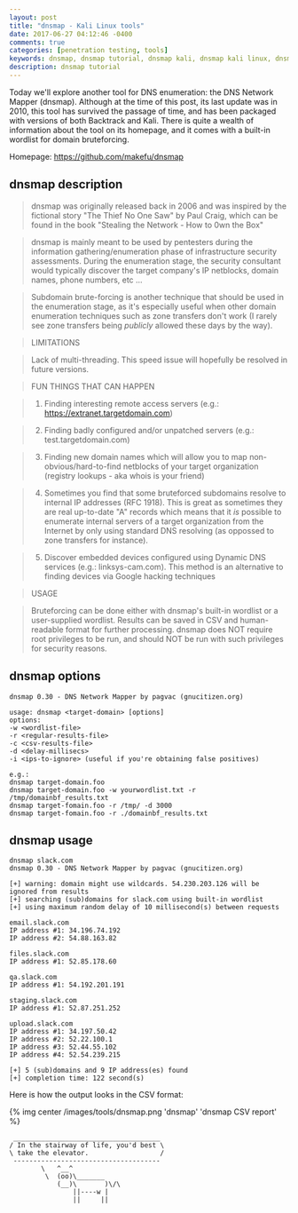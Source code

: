 ```yaml
---
layout: post
title: "dnsmap - Kali Linux tools"
date: 2017-06-27 04:12:46 -0400
comments: true
categories: [penetration testing, tools]
keywords: dnsmap, dnsmap tutorial, dnsmap kali, dnsmap kali linux, dnsmap tool, dns, dnsmap usage, kali dnsmap, dns network mapper
description: dnsmap tutorial
---
```


Today we'll explore another tool for DNS enumeration: the DNS Network Mapper (dnsmap). Although at the time of this post, its last update was in 2010, this tool has survived the passage of time, and has been packaged with versions of both Backtrack and Kali. There is quite a wealth of information about the tool on its homepage, and it comes with a built-in wordlist for domain bruteforcing.

Homepage: https://github.com/makefu/dnsmap

<!-- more -->

## dnsmap description

> dnsmap was originally released back in 2006 and was inspired by the
> fictional story "The Thief No One Saw" by Paul Craig, which can be found
> in the book "Stealing the Network - How to 0wn the Box"

> dnsmap is mainly meant to be used by pentesters during the information
> gathering/enumeration phase of infrastructure security assessments. During the
> enumeration stage, the security consultant would typically discover the target
> company's IP netblocks, domain names, phone numbers, etc ...

> Subdomain brute-forcing is another technique that should be used in the
> enumeration stage, as it's especially useful when other domain enumeration
> techniques such as zone transfers don't work (I rarely see zone transfers
> being *publicly* allowed these days by the way).

> LIMITATIONS

> Lack of multi-threading. This speed issue will hopefully be resolved in future versions.


> FUN THINGS THAT CAN HAPPEN

> 1. Finding interesting remote access servers (e.g.: https://extranet.targetdomain.com)

> 2. Finding badly configured and/or unpatched servers (e.g.: test.targetdomain.com)

> 3. Finding new domain names which will allow you to map non-obvious/hard-to-find netblocks
>   of your target organization (registry lookups - aka whois is your friend)

> 4. Sometimes you find that some bruteforced subdomains resolve to internal IP addresses
>   (RFC 1918). This is great as sometimes they are real up-to-date "A" records which means
>   that it *is* possible to enumerate internal servers of a target organization from the
>   Internet by only using standard DNS resolving (as oppossed to zone transfers for instance).

> 5. Discover embedded devices configured using Dynamic DNS services (e.g.: linksys-cam.com).
>   This method is an alternative to finding devices via Google hacking techniques

> USAGE

> Bruteforcing can be done either with dnsmap's built-in wordlist or a user-supplied wordlist.
> Results can be saved in CSV and human-readable format for further processing. dnsmap does
> NOT require root privileges to be run, and should NOT be run with such privileges for security reasons.

## dnsmap options

``` 
dnsmap 0.30 - DNS Network Mapper by pagvac (gnucitizen.org)

usage: dnsmap <target-domain> [options]
options:
-w <wordlist-file>
-r <regular-results-file>
-c <csv-results-file>
-d <delay-millisecs>
-i <ips-to-ignore> (useful if you're obtaining false positives)

e.g.:
dnsmap target-domain.foo
dnsmap target-domain.foo -w yourwordlist.txt -r /tmp/domainbf_results.txt
dnsmap target-fomain.foo -r /tmp/ -d 3000
dnsmap target-fomain.foo -r ./domainbf_results.txt
```

## dnsmap usage

``` 
dnsmap slack.com
dnsmap 0.30 - DNS Network Mapper by pagvac (gnucitizen.org)

[+] warning: domain might use wildcards. 54.230.203.126 will be ignored from results
[+] searching (sub)domains for slack.com using built-in wordlist
[+] using maximum random delay of 10 millisecond(s) between requests

email.slack.com
IP address #1: 34.196.74.192
IP address #2: 54.88.163.82

files.slack.com
IP address #1: 52.85.178.60

qa.slack.com
IP address #1: 54.192.201.191

staging.slack.com
IP address #1: 52.87.251.252

upload.slack.com
IP address #1: 34.197.50.42
IP address #2: 52.22.100.1
IP address #3: 52.44.55.102
IP address #4: 52.54.239.215

[+] 5 (sub)domains and 9 IP address(es) found
[+] completion time: 122 second(s)
```

Here is how the output looks in the CSV format:

{% img center /images/tools/dnsmap.png 'dnsmap' 'dnsmap CSV report' %}

``` 
 _____________________________________
/ In the stairway of life, you'd best \
\ take the elevator.                  /
 -------------------------------------
        \   ^__^
         \  (oo)\_______
            (__)\       )\/\
                ||----w |
                ||     ||
```

